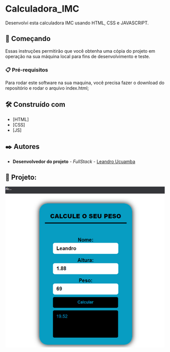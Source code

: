 # Calculadora_IMC

 Desenvolvi esta calculadora IMC usando HTML, CSS e JAVASCRIPT.
 
 ## 🚀 Começando
 
Essas instruções permitirão que você obtenha uma cópia do projeto em operação na sua máquina local para fins de desenvolvimento e teste.

### 📋 Pré-requisitos

Para rodar este software na sua maquina, você precisa fazer o download do repositório e rodar o arquivo index.html;


## 🛠️ Construído com

* [HTML]
* [CSS]
* [JS]


## ✒️ Autores

* **Desenvolvedor do projeto** - *FullStack* - [Leandro Ucuamba](https://github.com/LeandroUcuamba)


## 📄 Projeto:

![imagem projeto](https://github.com/LeandroUcuamba/Calculadora_IMC/blob/main/imgReadme/img.jpg)
